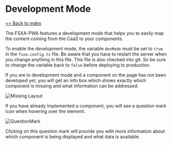 # Development Mode

[<< Back to index](index.md)

The FSXA-PWA features a development mode that helps you to easily map the content coming from the CaaS to your components.

To enable the development mode, the variable `devMode` must be set to `true` in the `fsxa.config.ts` file. Be aware that you have to restart the server when you change anything in this file. This file is also checked into git. So be sure to change the variable back to `false` before deploying to production.

If you are in development mode and a component on the page has not been developed yet, you will get an info box which shows exactly which component is missing and what information can be addressed.

![Missing Layout](../assets/documentation/MissingLayout.png)

If you have already implemented a component, you will see a question mark icon when hovering over the element.

![QuestionMark](../assets/documentation/QuestionMark.png)

Clicking on this question mark will provide you with more information about which component is being displayed and what data is available.
